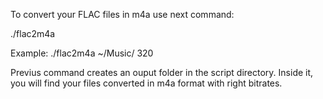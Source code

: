 To convert your FLAC files in m4a use next command:

./flac2m4a <pathname> <bitrate>

Example:
./flac2m4a ~/Music/ 320

Previus command creates an ouput folder in the script directory.
Inside it, you will find your files converted in m4a format with right bitrates. 
